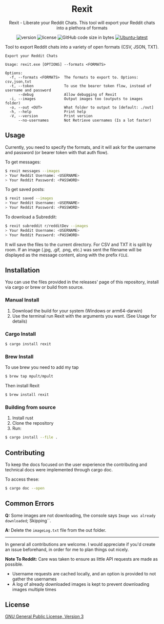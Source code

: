 <div align="center">

# Rexit

Rexit - Liberate your Reddit Chats. This tool will export your Reddit chats into a plethora of formats

![version](https://img.shields.io/github/v/tag/mpult/rexit?color=orange)
![license](https://img.shields.io/github/license/mpult/rexit?color=blue)
![GitHub code size in bytes](https://img.shields.io/github/languages/code-size/mpult/rexit?color=red)
[![Ubuntu-latest](https://github.com/MPult/Rexit/actions/workflows/Ubuntu-latest.yml/badge.svg)](https://github.com/MPult/Rexit/actions/workflows/Ubuntu-latest.yml)

</div>

Tool to export Reddit chats into a variety of open formats (CSV, JSON, TXT).

```
Export your Reddit Chats

Usage: rexit.exe [OPTIONS] --formats <FORMATS>

Options:
  -f, --formats <FORMATS>  The formats to export to. Options: csv,json,txt
  -t, --token              To use the bearer token flow, instead of username and password
      --debug              Allow debugging of Rexit
  -i, --images             Output images too (outputs to images folder)
  -o, --out <OUT>          What folder to output to [default: ./out]
  -h, --help               Print help
  -V, --version            Print version
      --no-usernames       Not Retrieve usernames (Is a lot faster)
```

## Usage

Currently, you need to specify the formats, and it will ask for the username and password (or bearer token with that auth flow).

To get messages:
```bash
$ rexit messages --images
> Your Reddit Username: <USERNAME>
> Your Reddit Password: <PASSWORD>
```

To get saved posts:
```bash
$ rexit saved --images
> Your Reddit Username: <USERNAME>
> Your Reddit Password: <PASSWORD>
```

To download a Subreddit:
```bash
$ rexit subreddit r/redditDev --images
> Your Reddit Username: <USERNAME>
> Your Reddit Password: <PASSWORD>
```

It will save the files to the current directory. For CSV and TXT it is split by room. If an image (.jpg, .gif, .png, etc.) was sent the filename will be displayed as the message content, along with the prefix `FILE`. 

## Installation
You can use the files provided in the releases' page of this repository, install via cargo or brew or build from source.

### Manual Install

1. Download the build for your system (Windows or arm64-darwin)
2. Use the terminal run Rexit with the arguments you want. (See Usage for details)

### Cargo Install
```BASH
$ cargo install rexit
```
### Brew Install
To use brew you need to add my tap
```BASH
$ brew tap mpult/mpult
```
Then install Rexit
```BASH
$ brew install rexit
```
### Building from source
1. Install rust
2. Clone the repository
3. Run:
```BASH
$ cargo install --file .
```
## Contributing
To keep the docs focused on the user experience the contributing and technical docs were implemented through cargo doc.

To access these:
```bash
$ cargo doc --open
```

## Common Errors
**Q:** Some images are not downloading, the console says `Image was already downloaded`; Skipping``.

**A:** Delete the `imageLog.txt` file from the out folder.

---
In general all contributions are welcome. I would appreciate if you'd create an issue beforehand, in order for me to plan things out nicely.


**Note To Reddit:** Care was taken to ensure as little API requests are made as possible.
- Username requests are cached locally, and an option is provided to not gather the usernames
- A log of already downloaded images is kept to prevent downloading images multiple times

## License
[GNU General Public License, Version 3](./LICENSE)
